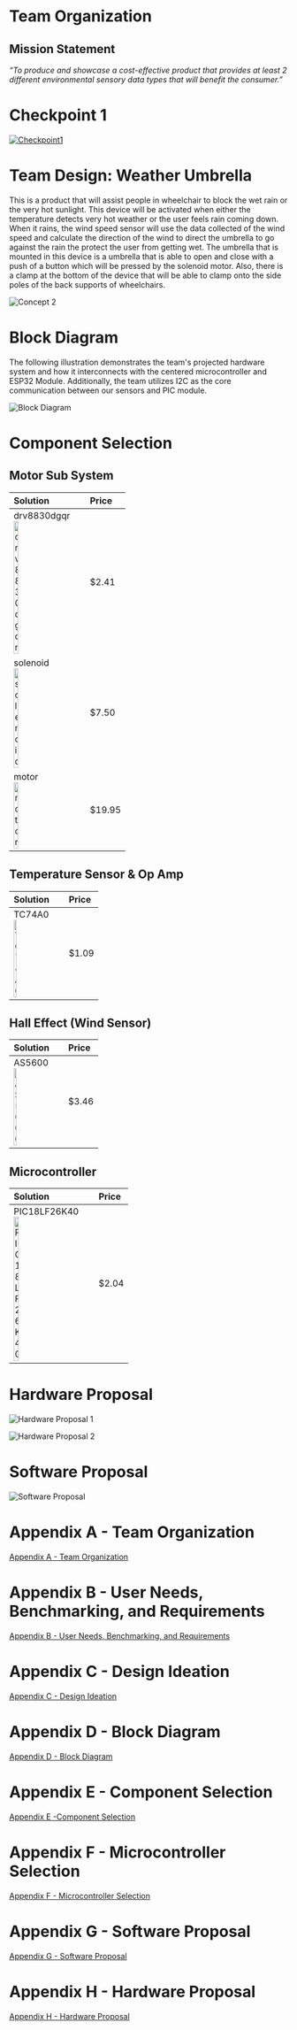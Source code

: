 # Team Organization

## Mission Statement 
_“To produce and showcase a cost-effective product that provides at least 2 different environmental sensory data types that will benefit the consumer.”_


# Checkpoint 1
[![Checkpoint1](http://img.youtube.com/vi/tuxcnhY91rg/0.jpg)](http://www.youtube.com/watch?v=tuxcnhY91rg "Checkpoint1")




# Team Design: Weather Umbrella
This is a product that will assist people in wheelchair to block the wet rain or the very hot sunlight. This device will be activated when either the temperature detects very hot weather or the user feels rain coming down. When it rains, the wind speed sensor will use the data collected of the wind speed and calculate the direction of the wind to direct the umbrella to go against the rain the protect the user from getting wet. The umbrella that is mounted in this device is a umbrella that is able to open and close with a push of a button which will be pressed by the solenoid motor. Also, there is a clamp at the bottom of the device that will be able to clamp onto the side poles of the back supports of wheelchairs.

![Concept 2](/media/webpage//EGR314Concept.png "Chosen Design Concept")


# Block Diagram 
The following illustration demonstrates the team's projected hardware system and how it interconnects with the centered microcontroller and ESP32 Module. Additionally, the team utilizes I2C as the core communication between our sensors and PIC module.

![Block Diagram](/media/webpage/Block_Diagram.png "Block Diagram")


# Component Selection 


## Motor Sub System

| Solution | Price |
|:----|:----|
|drv8830dgqr <br> <img src="/media/webpage//drv8830dgqr.png" alt="drv8830dgqr" width="25%" height="25%"/>| $2.41|
|solenoid  <br> <img src="/media/webpage//solenoid.png" alt="solenoid" width="25%" height="25%"/> | $7.50|
|motor  <br> <img src="/media/webpage//motor.png" alt="motor" width="25%" height="25%"/>| $19.95|

## Temperature Sensor & Op Amp

| Solution | Price |
|:----|:----|
|TC74A0 <br> <img src="/media/webpage//TC74A0.png" alt="TC74A0" width="25%" height="25%"/>| $1.09|

## Hall Effect (Wind Sensor)

| Solution | Price |
|:----|:----|
|AS5600 <br> <img src="/media/webpage//AS5600.png" alt="AS5600" width="25%" height="25%"/>| $3.46|


## Microcontroller 

| Solution | Price |
|:----|:----|
|PIC18LF26K40 <br> <img src="/media/webpage//PIC18LF26K40.png" alt="PIC18LF26K40" width="25%" height="25%"/>| $2.04|


# Hardware Proposal 

![Hardware Proposal 1](/media/webpage/hardware_proposal_1.png "Hardware Proposal 1")

![Hardware Proposal 2](/media/webpage/hardware_proposal_2.png "Hardware Proposal 2")

# Software Proposal

![Software Proposal](/media/webpage/software_proposal.png "Software Proposal")



# Appendix A - Team Organization
[ Appendix A - Team Organization](Appendix_A.md)

# Appendix B - User Needs, Benchmarking, and Requirements
[ Appendix B - User Needs, Benchmarking, and Requirements](Appendix_B.md)

# Appendix C - Design Ideation 
[ Appendix C - Design Ideation ](Appendix_C.md)

# Appendix D - Block Diagram
[ Appendix D - Block Diagram](Appendix_D.md)

# Appendix E - Component Selection
[ Appendix E -Component Selection](Appendix_E.md)

# Appendix F - Microcontroller Selection
[ Appendix F - Microcontroller Selection](Appendix_F.md)

# Appendix G - Software Proposal
[ Appendix G - Software Proposal](Appendix_G.md)

# Appendix H - Hardware Proposal
[ Appendix H - Hardware Proposal](Appendix_H.md)
